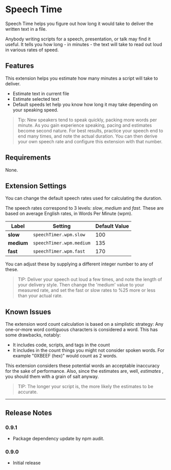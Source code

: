# Speech Time

Speech Time helps you figure out how long it would take to deliver the written text in a file.

Anybody writing scripts for a speech, presentation, or talk may find it useful.
It tells you how long - in minutes - the text will take to read out loud in various rates of speed.

## Features

This extension helps you estimate how many minutes a script will take to deliver.

- Estimate text in current file
- Estimate selected text
- Default speeds let help you know how long it may take depending on your speaking speed.

> Tip: New speakers tend to speak quickly, packing more words per minute. As you gain experience speaking, pacing and estimates become second nature. For best results, practice your speech end to end many times, and note the actual duration. You can then derive your own speech rate and configure this extension with that number.

## Requirements

None.

## Extension Settings

You can change the default speech rates used for calculating the duration.

The speech rates correspond to 3 levels: _slow_, _medium_ and _fast_. These are based on average English rates, in Words Per Minute (wpm).

| Label | Setting | Default Value|
|--- |--- |--- |
|**slow**  | `speechTimer.wpm.slow`   | 100 |
|**medium**| `speechTimer.wpm.medium` | 135 |
|**fast**  | `speechTimer.wpm.fast`   | 170 |

You can adjust these by supplying a different integer number to any of these.

> TIP: Deliver your speech out loud a few times, and note the length of your delivery style. Then change the 'medium' value to your measured rate, and set the fast or slow rates to %25 more or less than your actual rate.

## Known Issues

The extension word count calculation is based on a simplistic strategy: Any one-or-more word contiguous characters is considered a word. This has some drawbacks, notably:

- It includes code, scripts, and tags in the count
- It includes in the count things you might not consider spoken words. For example "0XBEEF (hex)" would count as 2 words.

This extension considers these potential words an acceptable inaccuracy for the sake of performance. Also, since the estimates are, well, _estimates_ , you should them with a grain of salt anyway.

> TIP: The longer your script is, the more likely the estimates to be accurate.

----

## Release Notes

### 0.9.1

- Package dependency update by npm audit.

### 0.9.0

- Initial release
